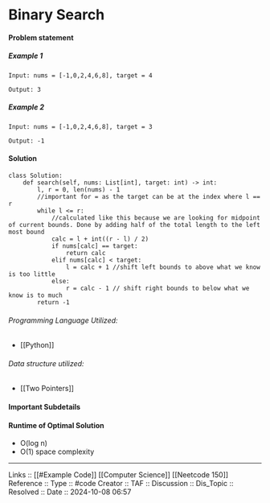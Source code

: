 # Binary Search

#### Problem statement


##### Example 1
```
Input: nums = [-1,0,2,4,6,8], target = 4

Output: 3
```
##### Example 2
```
Input: nums = [-1,0,2,4,6,8], target = 3

Output: -1
```
#### Solution
```
class Solution:
    def search(self, nums: List[int], target: int) -> int:
        l, r = 0, len(nums) - 1
        //important for = as the target can be at the index where l == r
        while l <= r:
	        //calculated like this because we are looking for midpoint of current bounds. Done by adding half of the total length to the left most bound
            calc = l + int((r - l) / 2)
            if nums[calc] == target:
                return calc
            elif nums[calc] < target:
                l = calc + 1 //shift left bounds to above what we know is too little
            else:
                r = calc - 1 // shift right bounds to below what we know is to much
        return -1
```

###### Programming Language Utilized:

- [[Python]]
###### Data structure utilized:

- [[Two Pointers]]
#### Important Subdetails

#### Runtime of Optimal Solution

- O(log n)
- O(1) space complexity
---
Links :: [[#Example Code]] [[Computer Science]] [[Neetcode 150]]
Reference ::
Type :: #code
Creator ::
TAF ::
Discussion ::
Dis_Topic :: 
Resolved ::
Date :: 2024-10-08 06:57
